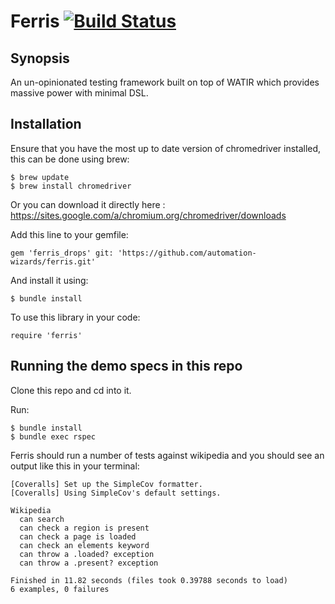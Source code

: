 # Ferris [![Build Status](https://travis-ci.org/automation-wizards/ferris.svg?branch=master)](https://travis-ci.org/automation-wizards/ferris)

## Synopsis

An un-opinionated testing framework built on top of WATIR which provides massive power with minimal DSL. 

## Installation

Ensure that you have the most up to date version of chromedriver installed, this can be done using brew:

    $ brew update
    $ brew install chromedriver
    
Or you can download it directly here : https://sites.google.com/a/chromium.org/chromedriver/downloads

Add this line to your gemfile:

    gem 'ferris_drops' git: 'https://github.com/automation-wizards/ferris.git'

And install it using:

    $ bundle install
    
To use this library in your code:

    require 'ferris'

## Running the demo specs in this repo

Clone this repo and cd into it.

Run:

    $ bundle install
    $ bundle exec rspec
    
Ferris should run a number of tests against wikipedia and you should see an output like this in your terminal:

    [Coveralls] Set up the SimpleCov formatter.
    [Coveralls] Using SimpleCov's default settings.
    
    Wikipedia
      can search
      can check a region is present
      can check a page is loaded
      can check an elements keyword
      can throw a .loaded? exception
      can throw a .present? exception
    
    Finished in 11.82 seconds (files took 0.39788 seconds to load)
    6 examples, 0 failures
